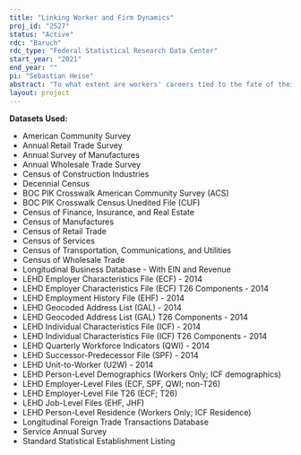 ```yaml
---
title: "Linking Worker and Firm Dynamics"
proj_id: "2527"
status: "Active"
rdc: "Baruch"
rdc_type: "Federal Statistical Research Data Center"
start_year: "2021"
end_year: ""
pi: "Sebastian Heise"
abstract: "To what extent are workers' careers tied to the fate of their employers? How does worker composition change over a firm's life cycle? And how are firms' incentives to invest and expand tied to worker dynamics? These questions are fundamental for understanding the interaction between workers and firms in the U.S. labor market. Existing studies of worker and firm heterogeneity usually take a static view of the labor market, in which the dynamics of firms (e.g., firm entry, exit, and growth) do not affect worker outcomes. Conversely, the dynamics of workers (e.g., worker transitions and life-cycle mobility patterns) do not affect firm outcomes. This project will explore the empirical relationship between worker and firm dynamics over time and space using the Longitudinal Employer-Household Dynamics (LEHD) and the Economic Census datasets of the U.S. Census Bureau. The project investigates three sets of empirical hypotheses. First, it examines how workers' attachment to their birth county and state affects their mobility and wages, and analyzes whether firms' location decisions are influenced by workers' regional attachment. Second, the project studies whether certain groups of workers benefit more from working at "high-productivity" firms than others, and whether differences in geographical or industrial mobility explain these results. Finally, the project tests whether younger employers are equally attractive to work for, conditional on pay, as old employers and analyzes to what extent employer pay and nonpay amenities determine worker attraction and retention."
layout: project
---
```


**Datasets Used:**

  - American Community Survey 
  - Annual Retail Trade Survey 
  - Annual Survey of Manufactures 
  - Annual Wholesale Trade Survey 
  - Census of Construction Industries 
  - Decennial Census 
  - BOC PIK Crosswalk American Community Survey (ACS) 
  - BOC PIK Crosswalk Census Unedited File (CUF) 
  - Census of Finance, Insurance, and Real Estate 
  - Census of Manufactures 
  - Census of Retail Trade 
  - Census of Services 
  - Census of Transportation, Communications, and Utilities 
  - Census of Wholesale Trade 
  - Longitudinal Business Database - With EIN and Revenue 
  - LEHD Employer Characteristics File (ECF) - 2014 
  - LEHD Employer Characteristics File (ECF) T26 Components - 2014 
  - LEHD Employment History File (EHF) - 2014 
  - LEHD Geocoded Address List (GAL) - 2014 
  - LEHD Geocoded Address List (GAL) T26 Components - 2014 
  - LEHD Individual Characteristics File (ICF) - 2014 
  - LEHD Individual Characteristics File (ICF) T26 Components - 2014 
  - LEHD Quarterly Workforce Indicators (QWI) - 2014 
  - LEHD Successor-Predecessor File (SPF) - 2014 
  - LEHD Unit-to-Worker (U2W) - 2014 
  - LEHD Person-Level Demographics (Workers Only; ICF demographics) 
  - LEHD Employer-Level Files (ECF, SPF, QWI; non-T26) 
  - LEHD Employer-Level File T26 (ECF; T26) 
  - LEHD Job-Level Files (EHF, JHF) 
  - LEHD Person-Level Residence (Workers Only; ICF Residence) 
  - Longitudinal Foreign Trade Transactions Database 
  - Service Annual Survey 
  - Standard Statistical Establishment Listing 

